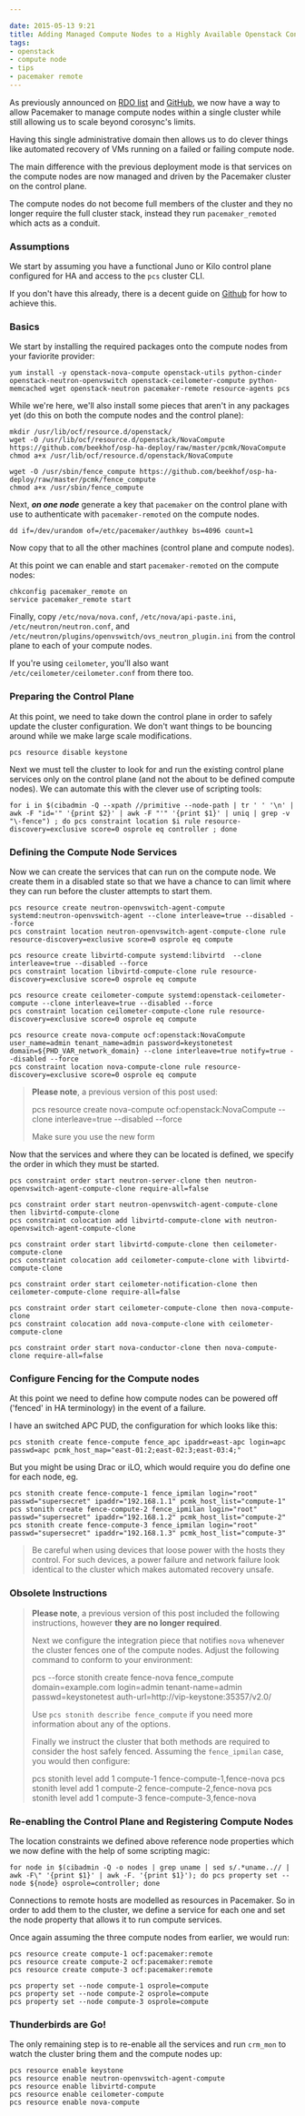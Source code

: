 ```yaml
---

date: 2015-05-13 9:21
title: Adding Managed Compute Nodes to a Highly Available Openstack Control Plane
tags: 
- openstack
- compute node
- tips
- pacemaker remote
---
```


As previously announced on [RDO list](https://www.redhat.com/archives/rdo-list/2015-April/msg00008.html)
and [GitHub](https://github.com/beekhof/osp-ha-deploy/blob/master/ha-openstack.md#compute-nodes),
we now have a way to allow Pacemaker to manage compute nodes within a
single cluster while still allowing us to scale beyond corosync's
limits.

Having this single administrative domain then allows us to do clever
things like automated recovery of VMs running on a failed or failing
compute node.

The main difference with the previous deployment mode is that services
on the compute nodes are now managed and driven by the Pacemaker
cluster on the control plane.

The compute nodes do not become full members of the cluster and they
no longer require the full cluster stack, instead they run
`pacemaker_remoted` which acts as a conduit.


### Assumptions

We start by assuming you have a functional Juno or Kilo control plane
configured for HA and access to the `pcs` cluster CLI.

If you don't have this already, there is a decent guide on
[Github](https://github.com/beekhof/osp-ha-deploy/blob/master/ha-openstack.md)
for how to achieve this.

### Basics

We start by installing the required packages onto the compute nodes
from your faviorite provider:

    yum install -y openstack-nova-compute openstack-utils python-cinder openstack-neutron-openvswitch openstack-ceilometer-compute python-memcached wget openstack-neutron pacemaker-remote resource-agents pcs

While we're here, we'll also install some pieces that aren't in any
packages yet (do this on both the compute nodes and the control
plane):

    mkdir /usr/lib/ocf/resource.d/openstack/
    wget -O /usr/lib/ocf/resource.d/openstack/NovaCompute https://github.com/beekhof/osp-ha-deploy/raw/master/pcmk/NovaCompute
    chmod a+x /usr/lib/ocf/resource.d/openstack/NovaCompute 
    
    wget -O /usr/sbin/fence_compute https://github.com/beekhof/osp-ha-deploy/raw/master/pcmk/fence_compute
    chmod a+x /usr/sbin/fence_compute

Next, ***on one node*** generate a key that `pacemaker` on the control
plane with use to authenticate with `pacemaker-remoted` on the compute
nodes.

    dd if=/dev/urandom of=/etc/pacemaker/authkey bs=4096 count=1

Now copy that to all the other machines (control plane and compute nodes).

At this point we can enable and start `pacemaker-remoted` on the compute nodes:

    chkconfig pacemaker_remote on
    service pacemaker_remote start


Finally, copy `/etc/nova/nova.conf`, `/etc/nova/api-paste.ini`,
`/etc/neutron/neutron.conf`, and
`/etc/neutron/plugins/openvswitch/ovs_neutron_plugin.ini` from the
control plane to each of your compute nodes.  

If you're using `ceilometer`, you'll also want
`/etc/ceilometer/ceilometer.conf` from there too.

### Preparing the Control Plane

At this point, we need to take down the control plane in order to
safely update the cluster configuration.  We don't want things to be
bouncing around while we make large scale modifications.

    pcs resource disable keystone

Next we must tell the cluster to look for and run the existing control
plane services only on the control plane (and not the about to be
defined compute nodes).  We can automate this with the clever use of
scripting tools:

    for i in $(cibadmin -Q --xpath //primitive --node-path | tr ' ' '\n' | awk -F "id='" '{print $2}' | awk -F "'" '{print $1}' | uniq | grep -v "\-fence") ; do pcs constraint location $i rule resource-discovery=exclusive score=0 osprole eq controller ; done

### Defining the Compute Node Services

Now we can create the services that can run on the compute node.  We
create them in a disabled state so that we have a chance to can limit
where they can run before the cluster attempts to start them.

    pcs resource create neutron-openvswitch-agent-compute  systemd:neutron-openvswitch-agent --clone interleave=true --disabled --force
    pcs constraint location neutron-openvswitch-agent-compute-clone rule resource-discovery=exclusive score=0 osprole eq compute 
    
    pcs resource create libvirtd-compute systemd:libvirtd  --clone interleave=true --disabled --force
    pcs constraint location libvirtd-compute-clone rule resource-discovery=exclusive score=0 osprole eq compute
    
    pcs resource create ceilometer-compute systemd:openstack-ceilometer-compute --clone interleave=true --disabled --force
    pcs constraint location ceilometer-compute-clone rule resource-discovery=exclusive score=0 osprole eq compute

    pcs resource create nova-compute ocf:openstack:NovaCompute user_name=admin tenant_name=admin password=keystonetest domain=${PHD_VAR_network_domain} --clone interleave=true notify=true --disabled --force
    pcs constraint location nova-compute-clone rule resource-discovery=exclusive score=0 osprole eq compute

>**Please note**, a previous version of this post used:
>
>    pcs resource create nova-compute ocf:openstack:NovaCompute --clone interleave=true --disabled --force
>
>Make sure you use the new form

Now that the services and where they can be located is defined, we
specify the order in which they must be started.
 
    pcs constraint order start neutron-server-clone then neutron-openvswitch-agent-compute-clone require-all=false
    
    pcs constraint order start neutron-openvswitch-agent-compute-clone then libvirtd-compute-clone
    pcs constraint colocation add libvirtd-compute-clone with neutron-openvswitch-agent-compute-clone
    
    pcs constraint order start libvirtd-compute-clone then ceilometer-compute-clone
    pcs constraint colocation add ceilometer-compute-clone with libvirtd-compute-clone
    
    pcs constraint order start ceilometer-notification-clone then ceilometer-compute-clone require-all=false
    
    pcs constraint order start ceilometer-compute-clone then nova-compute-clone
    pcs constraint colocation add nova-compute-clone with ceilometer-compute-clone
    
    pcs constraint order start nova-conductor-clone then nova-compute-clone require-all=false

### Configure Fencing for the Compute nodes

At this point we need to define how compute nodes can be powered off
('fenced' in HA terminology) in the event of a failure.

I have an switched APC PUD, the configuration for which looks like this:

    pcs stonith create fence-compute fence_apc ipaddr=east-apc login=apc passwd=apc pcmk_host_map="east-01:2;east-02:3;east-03:4;"

But you might be using Drac or iLO, which would require you do define
one for each node, eg.

    pcs stonith create fence-compute-1 fence_ipmilan login="root" passwd="supersecret" ipaddr="192.168.1.1" pcmk_host_list="compute-1"
    pcs stonith create fence-compute-2 fence_ipmilan login="root" passwd="supersecret" ipaddr="192.168.1.2" pcmk_host_list="compute-2"
    pcs stonith create fence-compute-3 fence_ipmilan login="root" passwd="supersecret" ipaddr="192.168.1.3" pcmk_host_list="compute-3"

> Be careful when using devices that loose power with the hosts they
> control.  For such devices, a power failure and network failure look
> identical to the cluster which makes automated recovery unsafe.

### Obsolete Instructions

>**Please note**, a previous version of this post included the
>following instructions, however **they are no longer required**.
>
>Next we configure the integration piece that notifies `nova` whenever
>the cluster fences one of the compute nodes.  Adjust the following
>command to conform to your environment:
>
>    pcs --force stonith create fence-nova fence_compute domain=example.com login=admin tenant-name=admin passwd=keystonetest auth-url=http://vip-keystone:35357/v2.0/
>
>Use `pcs stonith describe fence_compute` if you need more information
>about any of the options.
>
>Finally we instruct the cluster that both methods are required to
>consider the host safely fenced.  Assuming the `fence_ipmilan` case,
>you would then configure:
>
>    pcs stonith level add 1 compute-1 fence-compute-1,fence-nova
>    pcs stonith level add 1 compute-2 fence-compute-2,fence-nova
>    pcs stonith level add 1 compute-3 fence-compute-3,fence-nova
>

### Re-enabling the Control Plane and Registering Compute Nodes

The location constraints we defined above reference node properties which we now define with the help of some scripting magic:

    for node in $(cibadmin -Q -o nodes | grep uname | sed s/.*uname..// | awk -F\" '{print $1}' | awk -F. '{print $1}'); do pcs property set --node ${node} osprole=controller; done

Connections to remote hosts are modelled as resources in Pacemaker.
So in order to add them to the cluster, we define a service for each
one and set the node property that allows it to run compute services.

Once again assuming the three compute nodes from earlier, we would
run:

    pcs resource create compute-1 ocf:pacemaker:remote
    pcs resource create compute-2 ocf:pacemaker:remote
    pcs resource create compute-3 ocf:pacemaker:remote
    
    pcs property set --node compute-1 osprole=compute
    pcs property set --node compute-2 osprole=compute
    pcs property set --node compute-3 osprole=compute

### Thunderbirds are Go!

The only remaining step is to re-enable all the services and run
`crm_mon` to watch the cluster bring them and the compute nodes up:

    pcs resource enable keystone
    pcs resource enable neutron-openvswitch-agent-compute
    pcs resource enable libvirtd-compute
    pcs resource enable ceilometer-compute
    pcs resource enable nova-compute


